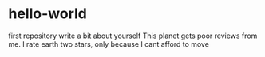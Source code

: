 # hello-world
first repository
write a bit about yourself
This planet gets poor reviews from me. I rate earth two stars, only because I cant afford to move
